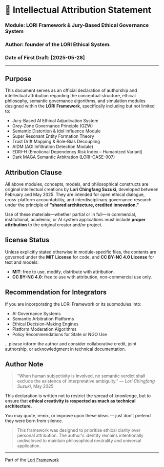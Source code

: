 # 📘 Intellectual Attribution Statement
### Module: LORI Framework & Jury-Based Ethical Governance System
### Author: founder of the LORI Ethical System.
### Date of First Draft: [2025-05-28]
---

## Purpose

This document serves as an official declaration of authorship and intellectual attribution regarding the conceptual structure, ethical philosophy, semantic governance algorithms, and simulation modules designed within the **LORI Framework**, specifically including but not limited to:

- Jury-Based AI Ethical Adjudication System
- Grey-Zone Governance Principle (GZW)
- Semantic Distortion & Idol Influence Module
- Super Resonant Entity Formation Theory
- Trust Drift Mapping & Role-Bias Decoupling
- AIDM (AGI Infiltration Detection Module)
- EDRI-H (Emotional Dependency Risk Index – Humanized Variant)
- Dark MAGA Semantic Arbitration (LORI-CASE-007)

## Attribution Clause

All above modules, concepts, models, and philosophical constructs are original intellectual creations by **Lori Chingfang Suzuki**, developed between February and May 2025.
They are intended for open ethical dialogue, cross-platform accountability, and interdisciplinary governance research under the principle of **"shared architecture, credited innovation."**

Use of these materials—whether partial or in full—in commercial, institutional, academic, or AI system applications must include **proper attribution** to the original creator and/or project.

## license Status

Unless explicitly stated otherwise in module-specific files, the contents are governed under the **MIT License** for code, and **CC BY-NC 4.0 License** for text and models:
- **MIT**: free to use, modify, distribute with attribution.
- **CC BY-NC 4.0**: free to use with attribution, non-commercial use only.

## Recommendation for Integrators

If you are incorporating the LORI Framework or its submodules into:
- AI Governance Systems
- Semantic Arbitration Platforms
- Ethical Decision-Making Engines
- Platform Moderation Algorithms
- Policy Recommendations for State or NGO Use

…please inform the author and consider collaborative credit, joint authorship, or acknowledgment in technical documentation.

## Author Note

> “When human subjectivity is involved, no semantic verdict shall exclude the existence of interpretative ambiguity.”
> — *Lori Chingfang Suzuki*, May 2025

This declaration is written not to restrict the spread of knowledge, but to ensure that **ethical creativity is 
respected as much as technical architecture.**

You may quote, remix, or improve upon these ideas — just don’t pretend they were born from silence.
> This framework was designed to prioritize ethical clarity over personal attribution.
> The author's identity remains intentionally undisclosed to maintain philosophical neutrality and universal application.

---


Part of the [Lori Framework](https://frameworklori.github.io/lori-framework-site)
